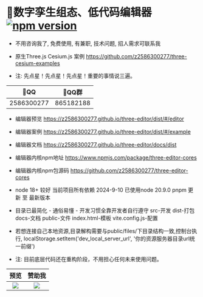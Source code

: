 # 🍃数字孪生组态、低代码编辑器 [![npm version](https://badge.fury.io/js/three-editor-cores.svg?12)](https://www.npmjs.com/package/three-editor-cores) 

- 不用咨询我了,  免费使用, 有兼职, 技术问题, 招人需求可联系我

- 原生Three.js Cesium.js 案例 https://github.com/z2586300277/three-cesium-examples

- 注: 先点星！先点星！先点星！重要的事情说三遍。

 🐧QQ             |  🐧QQ群         
:-------------------------:|:-------------------------:
2586300277  |  865182188  

- 编辑器预览 https://z2586300277.github.io/three-editor/dist/#/editor

- 编辑器案例 https://z2586300277.github.io/three-editor/dist/#/example

- 编辑器文档 https://z2586300277.github.io/three-editor/docs/dist

- 编辑器内核npm地址 https://www.npmjs.com/package/three-editor-cores

- 编辑器内核npm包源码 https://github.com/z2586300277/three-editor-cores

- node 18+ 较好 当前项目所有依赖 2024-9-10 已使用node 20.9.0 pnpm 更新 至 最新版本

- 目录已最简化 - 通俗易懂 - 开发习惯全靠开发者自行遵守  src-开发 dist-打包 docs-文档 public-文件 index.html-模板 vite.config.js-配置

- 若想连接自己本地资源,目录解构需要与public/files/下目录结构一致,控制台执行, localStorage.setItem('dev_local_server_url', '你的资源服务器目录url统一前缀')

- 注: 目前底层代码还在重构阶段，不用担心任何未来使用问题。


预览             |  赞助我
:-------------------------:|:-------------------------:
[![](https://z2586300277.github.io/three-editor/dist/home.png)](https://z2586300277.github.io/three-editor/dist)  |  ![](https://z2586300277.github.io/three-editor/dist/wx_pay.jpg)


